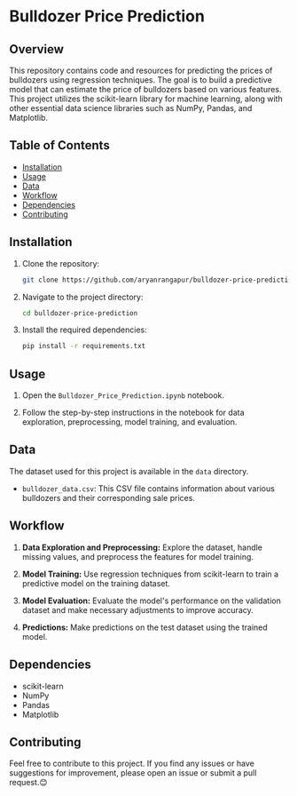 # Bulldozer Price Prediction

## Overview

This repository contains code and resources for predicting the prices of bulldozers using regression techniques. The goal is to build a predictive model that can estimate the price of bulldozers based on various features. This project utilizes the scikit-learn library for machine learning, along with other essential data science libraries such as NumPy, Pandas, and Matplotlib.

## Table of Contents

- [Installation](#installation)
- [Usage](#usage)
- [Data](#data)
- [Workflow](#workflow)
- [Dependencies](#dependencies)
- [Contributing](#contributing)


## Installation

1. Clone the repository:

   ```bash
   git clone https://github.com/aryanrangapur/bulldozer-price-prediction.git

2. Navigate to the project directory:

   ```bash
   cd bulldozer-price-prediction

3. Install the required dependencies:

   ```bash
   pip install -r requirements.txt


## Usage

1. Open the `Bulldozer_Price_Prediction.ipynb` notebook.

2. Follow the step-by-step instructions in the notebook for data exploration, preprocessing, model training, and evaluation.

## Data

The dataset used for this project is available in the `data` directory.

* `bulldozer_data.csv`: This CSV file contains information about various bulldozers and their corresponding sale prices.

## Workflow
 
1. **Data Exploration and Preprocessing:** Explore the dataset, handle missing values, and preprocess the features for model training.

2. **Model Training:** Use regression techniques from scikit-learn to train a predictive model on the training dataset.

3. **Model Evaluation:** Evaluate the model's performance on the validation dataset and make necessary adjustments to improve accuracy.

4. **Predictions:** Make predictions on the test dataset using the trained model.

## Dependencies
  
* scikit-learn
* NumPy
* Pandas
* Matplotlib

## Contributing
  
  Feel free to contribute to this project. If you find any issues or have suggestions for improvement, please open an issue or submit a pull request.😊
